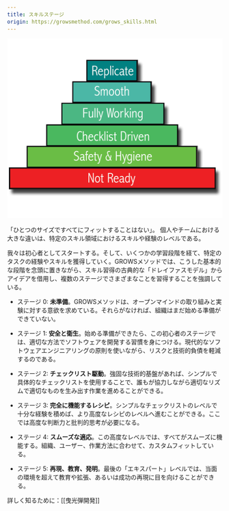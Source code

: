 ```yaml
---
title: スキルステージ
origin: https://growsmethod.com/grows_skills.html
---
```


![](/images/GrowsStagesColor.png)

<!-- “One size does not fit all,” and one of the major differences in people and teams 
 !-- 	is their level skill and experience at some particular skill area. -->
「ひとつのサイズですべてにフィットすることはない」。
個人やチームにおける大きな違いは、特定のスキル領域におけるスキルや経験のレベルである。

<!-- We all start off as beginners, and move through several learning stages as we gain experience and greater skill at some task.  With this basic progression in mind, and borrowing ideas from the classic Dreyfus Model of skill acquisition, The GROWS Method emphasizes different things at different stages: -->

我々は初心者としてスタートする。そして、いくつかの学習段階を経て、特定のタスクの経験やスキルを獲得していく。GROWSメソッドでは、こうした基本的な段階を念頭に置きながら、スキル習得の古典的な「ドレイファスモデル」からアイデアを借用し、複数のステージでさまざまなことを習得することを強調している。


<!-- Stage 0: Not Ready. GROWS demands open-minded commitment and a willingness to experiment. If that’s not the case, then the organization is not ready to start yet. -->
- ステージ 0: **未準備**。GROWSメソッドは、オープンマインドの取り組みと実験に対する意欲を求めている。それらがなければ、組織はまだ始める準備ができていない。
<!-- Stage 1: Safety & Hygiene. Once you’re ready to begin, the emphasis at this beginner stage is on habits geared to producing software the Right Way, using modern software engineering principles to reduce risk and technical debt. -->
- ステージ 1: **安全と衛生**。始める準備ができたら、この初心者のステージでは、適切な方法でソフトウェアを開発する習慣を身につける。現代的なソフトウェアエンジニアリングの原則を使いながら、リスクと技術的負債を軽減するのである。
<!-- Stage 2: Checklist-Driven. With a solid technical underpinning, everyone can proceed to work together producing the Right Thing to the Right Rhythm using simple, concrete checklists. -->
- ステージ 2: **チェックリスト駆動**。強固な技術的基盤があれば、シンプルで具体的なチェックリストを使用することで、誰もが協力しながら適切なリズムで適切なものを生み出す作業を進めることができる。
<!-- Stage 3: Fully Working Recipes. With enough experience at the simpler Checklist level, you can move on the more advanced Recipe level, where more judgment and critical thinking is required. -->
- ステージ 3: **完全に機能するレシピ**。シンプルなチェックリストのレベルで十分な経験を積めば、より高度なレシピのレベルへ進むことができる。ここでは高度な判断力と批判的思考が必要になる。
<!-- Stage 4: Smooth Adaptations. At this advanced level, everything works smoothly, with a custom fit and local adaptations to your organization, users, and way of working. -->
- ステージ 4: **スムーズな適応**。この高度なレベルでは、すべてがスムーズに機能する。組織、ユーザー、作業方法に合わせて、カスタムフィットしている。
<!-- Stage 5: Replicate, Teach, Invent. Finally, at the “expert” level, you can look to teach and scale beyond your immediate environment, and replicate your success. -->
- ステージ 5: **再現、教育、発明**。最後の「エキスパート」レベルでは、当面の環境を超えて教育や拡張、あるいは成功の再現に目を向けることができる。


詳しく知るために：[[曳光弾開発]]
